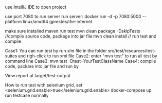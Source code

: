 
use IntelliJ IDE to open project

use port 7080 to run server
run server: docker run -d -p 7080:5000 --platform linux/amd64 gprestes/the-internet

make sure installed maven
run test mvn clean package -DskipTests //compile source code, package into jar file
mvn clean install // run test and compile

Case1: You can run test by run xlm file in the folder src/test/resources/test-suites and righ-click to run xml file
Case2: enter "mvn test" to run all test by command line
Case3: mvn test -Dtest=YourTestClassName
Case4: compile code, packare into jar file and run by


View report at target/test-output


How to run test with selenium grid, set
<selenium.grid.enable>true</selenium.grid.enable>
docker-compose up
run testcase normally
